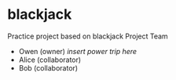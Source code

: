 # blackjack
Practice project based on blackjack
Project Team 
* Owen (owner) *insert power trip here*
* Alice (collaborator)
* Bob (collaborator)
